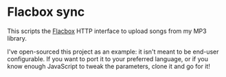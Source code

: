 # Flacbox sync

This scripts the [Flacbox](https://apps.apple.com/us/app/flacbox-flac-player-equalizer/id1097564256)
HTTP interface to upload songs from my MP3 library.

I've open-sourced this project as an example: it isn't meant to be end-user configurable. If you want to port it to your
preferred language, or if you know enough JavaScript to tweak the parameters, clone it and go for it!


